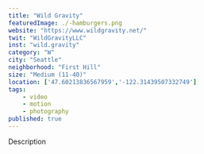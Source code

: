 ```yaml
---
title: "Wild Gravity"
featuredImage: ./-hamburgers.png
website: "https://www.wildgravity.net/"
twit: "WildGravityLLC"
inst: "wild.gravity"
category: "W"
city: "Seattle"
neighborhood: "First Hill"
size: "Medium (11-40)"
location: ['47.60213836567959','-122.31439507332749']
tags:
    - video
    - motion
    - photography
published: true
---
```


Description

